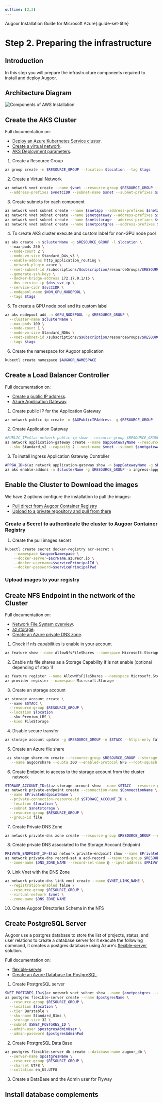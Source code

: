 ```yaml
---
outline: [2,3]
---
```

Augoor Installation Guide for Microsoft Azure{.guide-set-title}

# Step 2. Preparing the infrastructure
## Introduction
In this step you will prepare the infrastructure components required to install and deploy Augoor.

## Architecture Diagram
![Components of AWS Installation](../../../../../../images/Augoor_Azure.png)

## Create the AKS Cluster
Full documentation on:
  * [Deploy an Azure Kubernetes Service cluster](https://learn.microsoft.com/en-us/azure/aks/learn/quick-kubernetes-deploy-cli).
  * [Create a virtual network](https://learn.microsoft.com/en-us/azure/virtual-network/quick-create-cli).
  * [AKS Deployment parameters](https://learn.microsoft.com/en-us/azure/aks/configure-azure-cni#deployment-parameters).

1. Create a Resource Group
```bash
az group create -n $RESOURCE_GROUP --location $location --tag $tags
```

2. Create a Virtual Network
```bash
az network vnet create --name $vnet --resource-group $RESOURCE_GROUP --location $location \
  --address-prefixes $vnetCIDR --subnet-name $snet --subnet-prefixes $snetCIDR --tag $tags
```

3. Create subnets for each component
```bash
az network vnet subnet create --name $snetapp --address-prefixes $snetappCIDR --vnet-name $vnet --resource-group $RESOURCE_GROUP
az network vnet subnet create --name $snetgateway --address-prefixes $snetgatewayCIDR --vnet-name $vnet --resource-group $RESOURCE_GROUP
az network vnet subnet create --name $snetstorage --address-prefixes $snetstorageCIDR --vnet-name $vnet --resource-group $RESOURCE_GROUP
az network vnet subnet create --name $snetpostgres --address-prefixes $snetpostgresCIDR --vnet-name $vnet --resource-group $RESOURCE_GROUP
```
 
4. To create AKS cluster execute and custom label for non-GPU node pool
```bash
az aks create -n $clusterName -g $RESOURCE_GROUP -l $location \                                  
  --max-pods 250 \
  --node-count 2 \
  --node-vm-size Standard_D4s_v3 \
  --enable-addons http_application_routing \
  --network-plugin azure \
  --vnet-subnet-id /subscriptions/$subscription/resourceGroups/$RESOURCE_GROUP/providers/Microsoft.Network/virtualNetworks/$vnet/subnets/$snet \
  --generate-ssh-keys \
  --docker-bridge-address 172.17.0.1/16 \
  --dns-service-ip $dns_svc_ip \
  --service-cidr $svcCIDR \
  --nodepool-name $NON_GPU_NODEPOOL \
  --tags $tags
 ```

5. To create a GPU node pool and its custom label
```bash
az aks nodepool add -n $GPU_NODEPOOL -g $RESOURCE_GROUP \
  --cluster-name $clusterName \
  --max-pods 100 \
  --node-count 1 \
  --node-vm-size Standard_ND6s \
  --vnet-subnet-id /subscriptions/$subscription/resourceGroups/$RESOURCE_GROUP/providers/Microsoft.Network/virtualNetworks/$vnet/subnets/$snet \
  --tags $tags  
```

6. Create the namespace for Augoor application
```bash
kubectl create namespace $AUGOOR_NAMESPACE
```

## Create a Load Balancer Controller
Full documentation on:
  * [Create a public IP address](https://learn.microsoft.com/en-us/azure/virtual-network/ip-services/create-public-ip-cli).
  * [Azure Application Gateway](https://learn.microsoft.com/en-us/azure/application-gateway/quick-create-cli).

1. Create public IP for the Application Gateway
```bash
az network public-ip create -n $AGPublicIPAddress -g $RESOURCE_GROUP --allocation-method Static --sku Standard
```

2. Create Application Gateway
```bash
#PUBLIC_IP=$(az network public-ip show --resource-group $RESOURCE_GROUP --name $publicipname --query ipAddress --output tsv)
az network application-gateway create --name $appGatewayName --resource-group $RESOURCE_GROUP --location $location \
  --sku Standard_v2 --capacity 2 --vnet-name $vnet --subnet $snetgateway --public-ip-address $AGPublicIPAddress --priority 100
```

3. To install Ingress Application Gateway Controller
```bash
APPGW_ID=$(az network application-gateway show -n $appGatewayName -g $RESOURCE_GROUP -o tsv --query "id") 
az aks enable-addons -n $clusterName -g $RESOURCE_GROUP -a ingress-appgw --appgw-id $APPGW_ID
```

## Enable the Cluster to Download the images
We have 2 options configure the installation to pull the images:

* [Pull direct from Augoor Container Registry](#create-a-secret-to-authenticate-the-cluster-to-augoor-container-registry) 
* [Upload to a private repository and pull from there](#upload-images-to-your-registry) 

### Create a Secret to authenticate the cluster to Augoor Container Registry
1. Create the pull images secret 
```bash
kubectl create secret docker-registry acr-secret \
    --namespace $augoorNamespace \
    --docker-server=$acrName.azurecr.io \
    --docker-username=$servicePrincipalId \
    --docker-password=$servicePrincipalPwd
```

### Upload images to your registry
<!--@include: ../parts/mirroring_docker_images.md-->


## Create NFS Endpoint in the network of the Cluster
Full documentation on:
  * [Network File System overview](https://learn.microsoft.com/en-us/windows-server/storage/nfs/nfs-overview).
  * [az storage](https://learn.microsoft.com/en-us/cli/azure/storage?view=azure-cli-latest).
  * [Create an Azure private DNS zone](https://learn.microsoft.com/en-us/azure/dns/private-dns-getstarted-cli).

1. Check if nfs capabilities is enable in your account
```bash
az feature show --name AllowNfsFileShares --namespace Microsoft.Storage --query properties.state
```

2. Enable nfs file shares as a Storage Capability if is not enable (optional depending of step 1)

```bash
az feature register --name AllowNfsFileShares --namespace Microsoft.Storage
az provider register --namespace Microsoft.Storage
```

3. Create an storage account 

```bash 
az storage account create \  
  --name $STACC \
  --resource-group $RESOURCE_GROUP \
  --location $location
  --sku Premium_LRS \
  --kind FileStorage
```

4. Disable secure transfer
```bash
az storage account update -g $RESOURCE_GROUP -n $STACC --https-only false
```

5. Create an Azure file share
```bash
 az storage share-rm create --resource-group $RESOURCE_GROUP --storage-account $STACC \
   --name augoorshare --quota 300 --enabled-protocol NFS --root-squash RootSquash
```

6. Create Endpoint to access to the storage account from the cluster network
```bash 
STORAGE_ACCOUNT_ID=$(az storage account show --name $STACC --resource-group $RESOURCE_GROUP --query "id" --output tsv)
az network private-endpoint create --connection-name $ConnectionName \
  --name $PrivateEndpointName \
  --private-connection-resource-id $STORAGE_ACCOUNT_ID \
  --location $location \
  --subnet $snetstorage \
  --resource-group $RESOURCE_GROUP \
  --group-id file
```

7. Create Private DNS Zone
```bash
az network private-dns zone create --resource-group $RESOURCE_GROUP --name $DNS_ZONE_NAME
```

8. Create private DNS associated to the Storage Account Endpoint
```bash 
PRIVATE_ENDPOINT_IP=$(az network private-endpoint show --name $PrivateEndpointName --resource-group $RESOURCE_GROUP --query "customDnsConfigs[0].ipAddresses[0]" --output tsv)
az network private-dns record-set a add-record --resource-group $RESOURCE_GROUP \
  --zone-name $DNS_ZONE_NAME --record-set-name @ --ipv4-address $PRIVATE_ENDPOINT_IP
```

9. Link Vnet with the DNS Zone
```bash
az network private-dns link vnet create --name $VNET_LINK_NAME \
  --registration-enabled false \
  --resource-group $RESOURCE_GROUP \
  --virtual-network $vnet \
  --zone-name $DNS_ZONE_NAME
```

10. Create Augoor Directories Schema in the NFS
<!--@include: ../parts/directory_schema.md-->

## Create PostgreSQL Server
Augoor use a postgres database to store the list of projects, status, and user relations to create a database server for
it execute the following command, it creates a postgres database using Azure's [flexible-server](https://learn.microsoft.com/en-us/azure/postgresql/flexible-server/overview) solution.

Full documentation on:
  * [flexible-server](https://learn.microsoft.com/en-us/azure/postgresql/flexible-server/overview).
  * [Create an Azure Database for PostgreSQL](https://learn.microsoft.com/en-us/azure/postgresql/flexible-server/quickstart-create-server-cli).

1. Create PostgreSQL server
```bash
SNET_POSTGRES_ID=$(az network vnet subnet show --name $snetpostgres --resource-group $RESOURCE_GROUP --vnet-name $vnet --query "id" --output tsv)
az postgres flexible-server create --name $postgresName \
  --resource-group $RESOURCE_GROUP \
  --location $location \
  --tier Burstable \
  --sku-name Standard_B1ms \
  --storage-size 32 \
  --subnet $SNET_POSTGRES_ID \
  --admin-user $postgresAdminUser \
  --admin-password $postgresAdminPwd
```

2. Create PostgreSQL Data Base
```bash
az postgres flexible-server db create --database-name augoor_db \
  --server-name $postgresName \
  --resource-group $RESOURCE_GROUP \
  --charset UTF8 \
  --collation en_US.UTF8 
```

3. Create a DataBase and the Admin user for Flyway
<!--@include: ../parts/create_db_user.md-->

## Install database complements
<!--@include: ../parts/create_db_complements.md-->